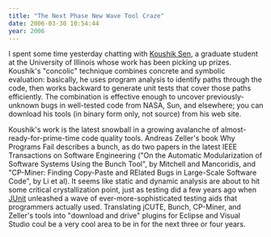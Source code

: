 ```yaml
---
title: "The Next Phase New Wave Tool Craze"
date: 2006-03-30 10:54:44
year: 2006
---
```

I spent some time yesterday chatting with <a href="http://osl.cs.uiuc.edu/~ksen/">Koushik Sen</a>, a graduate student at the University of Illinois whose work has been picking up prizes.  Koushik's "concolic" technique combines concrete and symbolic evaluation: basically, he uses program analysis to identify paths through the code, then works backward to generate unit tests that cover those paths efficiently.  The combination is effective enough to uncover previously-unknown bugs in well-tested code from NASA, Sun, and elsewhere; you can download his tools (in binary form only, not source) from his web site.

Koushik's work is the latest snowball in a growing avalanche of almost-ready-for-prime-time code quality tools.  Andreas Zeller's book Why Programs Fail describes a bunch, as do two papers in the latest IEEE Transactions on Software Engineering ("On the Automatic Modularization of Software Systems Using the Bunch Tool", by Mitchell and Mancoridis, and "CP-Miner: Finding Copy-Paste and RElated Bugs in Large-Scale Software Code", by Li et al).  It seems like static and dynamic analysis are about to hit some critical crystallization point, just as testing did a few years ago when <a href="http://www.junit.org">JUnit</a> unleashed a wave of ever-more-sophisticated testing aids that programmers actually used.  Translating jCUTE, Bunch, CP-Miner, and Zeller's tools into "download and drive" plugins for Eclipse and Visual Studio coul be a very cool area to be in for the next three or four years.
